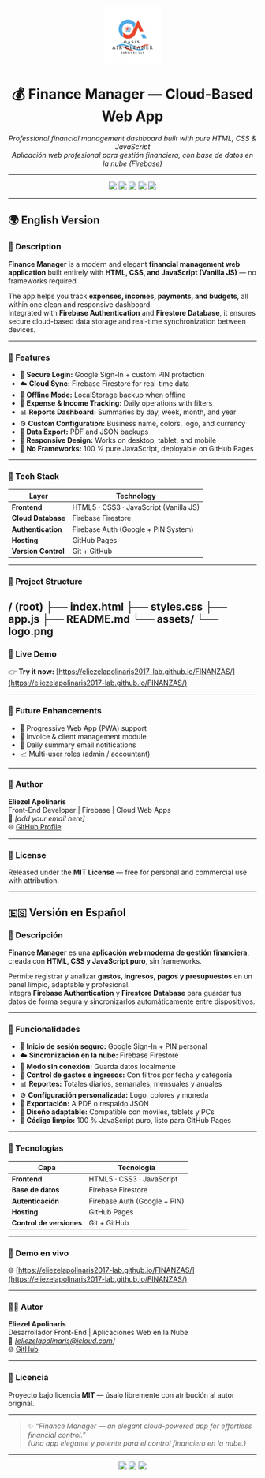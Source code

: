 <!-- Banner -->
<p align="center">
  <img src="https://raw.githubusercontent.com/eliezelapolinaris2017-lab/FINANZAS/main/assets/logo.png" width="120" alt="Finance Manager Logo">
</p>

<h1 align="center">💰 Finance Manager — Cloud-Based Web App</h1>
<p align="center">
  <em>Professional financial management dashboard built with pure HTML, CSS & JavaScript</em><br>
  <em>Aplicación web profesional para gestión financiera, con base de datos en la nube (Firebase)</em>
</p>

---

<p align="center">
  <img src="https://img.shields.io/badge/HTML5-E34F26?style=for-the-badge&logo=html5&logoColor=white"/>
  <img src="https://img.shields.io/badge/CSS3-1572B6?style=for-the-badge&logo=css3&logoColor=white"/>
  <img src="https://img.shields.io/badge/JavaScript-F7DF1E?style=for-the-badge&logo=javascript&logoColor=black"/>
  <img src="https://img.shields.io/badge/Firebase-FFCA28?style=for-the-badge&logo=firebase&logoColor=black"/>
  <img src="https://img.shields.io/badge/GitHub%20Pages-222222?style=for-the-badge&logo=githubpages&logoColor=white"/>
</p>

---

## 🌍 English Version

### 🧾 Description
**Finance Manager** is a modern and elegant **financial management web application** built entirely with **HTML, CSS, and JavaScript (Vanilla JS)** — no frameworks required.  

The app helps you track **expenses, incomes, payments, and budgets**, all within one clean and responsive dashboard.  
Integrated with **Firebase Authentication** and **Firestore Database**, it ensures secure cloud-based data storage and real-time synchronization between devices.

---

### 🚀 Features
- 🔐 **Secure Login:** Google Sign-In + custom PIN protection  
- ☁️ **Cloud Sync:** Firebase Firestore for real-time data  
- 💾 **Offline Mode:** LocalStorage backup when offline  
- 💸 **Expense & Income Tracking:** Daily operations with filters  
- 📊 **Reports Dashboard:** Summaries by day, week, month, and year  
- ⚙️ **Custom Configuration:** Business name, colors, logo, and currency  
- 🧾 **Data Export:** PDF and JSON backups  
- 📱 **Responsive Design:** Works on desktop, tablet, and mobile  
- 🧠 **No Frameworks:** 100 % pure JavaScript, deployable on GitHub Pages  

---

### 🧰 Tech Stack
| Layer | Technology |
|-------|-------------|
| **Frontend** | HTML5 · CSS3 · JavaScript (Vanilla JS) |
| **Cloud Database** | Firebase Firestore |
| **Authentication** | Firebase Auth (Google + PIN System) |
| **Hosting** | GitHub Pages |
| **Version Control** | Git + GitHub |

---

### 📁 Project Structure
/ (root)
├── index.html
├── styles.css
├── app.js
├── README.md
└── assets/
└── logo.png
---

### 🔗 Live Demo
👉 **Try it now:** [https://eliezelapolinaris2017-lab.github.io/FINANZAS/](https://eliezelapolinaris2017-lab.github.io/FINANZAS/)

---

### 🧩 Future Enhancements
- 📱 Progressive Web App (PWA) support  
- 🧾 Invoice & client management module  
- 🔔 Daily summary email notifications  
- 📈 Multi-user roles (admin / accountant)  

---

### 👤 Author
**Eliezel Apolinaris**  
Front-End Developer | Firebase | Cloud Web Apps  
📧 *[add your email here]*  
🌐 [GitHub Profile](https://github.com/eliezelapolinaris2017-lab)

---

### 🪪 License
Released under the **MIT License** — free for personal and commercial use with attribution.  

---

## 🇪🇸 Versión en Español

### 🧾 Descripción
**Finance Manager** es una **aplicación web moderna de gestión financiera**, creada con **HTML, CSS y JavaScript puro**, sin frameworks.  

Permite registrar y analizar **gastos, ingresos, pagos y presupuestos** en un panel limpio, adaptable y profesional.  
Integra **Firebase Authentication** y **Firestore Database** para guardar tus datos de forma segura y sincronizarlos automáticamente entre dispositivos.

---

### 🚀 Funcionalidades
- 🔐 **Inicio de sesión seguro:** Google Sign-In + PIN personal  
- ☁️ **Sincronización en la nube:** Firebase Firestore  
- 💾 **Modo sin conexión:** Guarda datos localmente  
- 💸 **Control de gastos e ingresos:** Con filtros por fecha y categoría  
- 📊 **Reportes:** Totales diarios, semanales, mensuales y anuales  
- ⚙️ **Configuración personalizada:** Logo, colores y moneda  
- 🧾 **Exportación:** A PDF o respaldo JSON  
- 📱 **Diseño adaptable:** Compatible con móviles, tablets y PCs  
- 🧠 **Código limpio:** 100 % JavaScript puro, listo para GitHub Pages  

---

### 🧰 Tecnologías
| Capa | Tecnología |
|------|-------------|
| **Frontend** | HTML5 · CSS3 · JavaScript |
| **Base de datos** | Firebase Firestore |
| **Autenticación** | Firebase Auth (Google + PIN) |
| **Hosting** | GitHub Pages |
| **Control de versiones** | Git + GitHub |

---

### 🔗 Demo en vivo
🌐 [https://eliezelapolinaris2017-lab.github.io/FINANZAS/](https://eliezelapolinaris2017-lab.github.io/FINANZAS/)

---

### 👨‍💻 Autor
**Eliezel Apolinaris**  
Desarrollador Front-End | Aplicaciones Web en la Nube  
📧 *[eliezelapolinaris@icloud.com]*  
🌐 [GitHub](https://github.com/eliezelapolinaris2017-lab)

---

### 🪪 Licencia
Proyecto bajo licencia **MIT** — úsalo libremente con atribución al autor original.  

---

> ✨ *“Finance Manager — an elegant cloud-powered app for effortless financial control.”*  
> *(Una app elegante y potente para el control financiero en la nube.)*

---

<p align="center">
  <img src="https://img.shields.io/badge/Status-Completed-brightgreen?style=flat-square"/>
  <img src="https://img.shields.io/github/last-commit/eliezelapolinaris2017-lab/FINANZAS?style=flat-square"/>
  <img src="https://img.shields.io/github/languages/top/eliezelapolinaris2017-lab/FINANZAS?style=flat-square"/>
</p>
